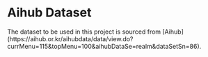 # Aihub Dataset


<p>
The dataset to be used in this project is sourced from [Aihub](https://aihub.or.kr/aihubdata/data/view.do?currMenu=115&topMenu=100&aihubDataSe=realm&dataSetSn=86).
</p>


